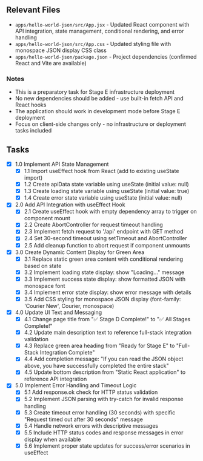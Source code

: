 ## Relevant Files

- `apps/hello-world-json/src/App.jsx` - Updated React component with API integration, state management, conditional rendering, and error handling
- `apps/hello-world-json/src/App.css` - Updated styling file with monospace JSON display CSS class
- `apps/hello-world-json/package.json` - Project dependencies (confirmed React and Vite are available)

### Notes

- This is a preparatory task for Stage E infrastructure deployment
- No new dependencies should be added - use built-in fetch API and React hooks
- The application should work in development mode before Stage E deployment
- Focus on client-side changes only - no infrastructure or deployment tasks included

## Tasks

- [x] 1.0 Implement API State Management
  - [x] 1.1 Import useEffect hook from React (add to existing useState import)
  - [x] 1.2 Create apiData state variable using useState (initial value: null)
  - [x] 1.3 Create loading state variable using useState (initial value: true)
  - [x] 1.4 Create error state variable using useState (initial value: null)
- [x] 2.0 Add API Integration with useEffect Hook
  - [x] 2.1 Create useEffect hook with empty dependency array to trigger on component mount
  - [x] 2.2 Create AbortController for request timeout handling
  - [x] 2.3 Implement fetch request to '/api' endpoint with GET method
  - [x] 2.4 Set 30-second timeout using setTimeout and AbortController
  - [x] 2.5 Add cleanup function to abort request if component unmounts
- [x] 3.0 Create Dynamic Content Display for Green Area
  - [x] 3.1 Replace static green area content with conditional rendering based on state
  - [x] 3.2 Implement loading state display: show "Loading..." message
  - [x] 3.3 Implement success state display: show formatted JSON with monospace font
  - [x] 3.4 Implement error state display: show error message with details
  - [x] 3.5 Add CSS styling for monospace JSON display (font-family: 'Courier New', Courier, monospace)
- [x] 4.0 Update UI Text and Messaging
  - [x] 4.1 Change page title from "✅ Stage D Complete!" to "✅ All Stages Complete!"
  - [x] 4.2 Update main description text to reference full-stack integration validation
  - [x] 4.3 Replace green area heading from "Ready for Stage E" to "Full-Stack Integration Complete"
  - [x] 4.4 Add completion message: "If you can read the JSON object above, you have successfully completed the entire stack"
  - [x] 4.5 Update bottom description from "Static React application" to reference API integration
- [x] 5.0 Implement Error Handling and Timeout Logic
  - [x] 5.1 Add response.ok check for HTTP status validation
  - [x] 5.2 Implement JSON parsing with try-catch for invalid response handling
  - [x] 5.3 Create timeout error handling (30 seconds) with specific "Request timed out after 30 seconds" message
  - [x] 5.4 Handle network errors with descriptive messages
  - [x] 5.5 Include HTTP status codes and response messages in error display when available
  - [x] 5.6 Implement proper state updates for success/error scenarios in useEffect 
